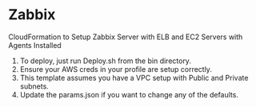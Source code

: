# Zabbix
CloudFormation to Setup Zabbix Server with ELB and EC2 Servers with Agents Installed

1.  To deploy, just run Deploy.sh from the bin directory.
2.  Ensure your AWS creds in your profile are setup correctly.
3.  This template assumes you have a VPC setup with Public and Private subnets.
4.  Update the params.json if you want to change any of the defaults.

